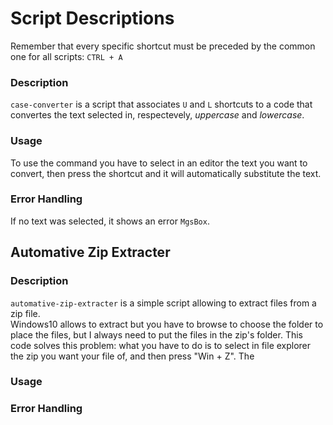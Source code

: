 # Script Descriptions
Remember that every specific shortcut must be preceded by the common one for all scripts: `CTRL + A`

### Description
`case-converter` is a script that associates `U` and `L` shortcuts to a code that convertes the text selected in, respectevely, *uppercase* and *lowercase*.

### Usage 
To use the command you have to select in an editor the text you want to convert, then press the shortcut and it will automatically substitute the text.

### Error Handling
If no text was selected, it shows an error `MgsBox`.


## Automative Zip Extracter

### Description
`automative-zip-extracter` is a simple script allowing to extract files from a zip file.  
Windows10 allows to extract but you have to browse to choose the folder to place the files, 
but I always need to put the files in the zip's folder. 
This code solves this problem: what you have to do is to select in file explorer the zip you want your file of, 
and then press "Win + Z". The 

### Usage 


### Error Handling